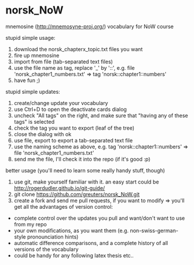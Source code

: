 norsk_NoW
=========

mnemosine (http://mnemosyne-proj.org/) vocabulary for NoW course

stupid simple usage:
1. download the norsk_chapterx_topic.txt files you want
2. fire up mnemosine
3. import from file (tab-separated text files)
4. use the file name as tag, replace '_' by '::', e.g.
   file 'norsk_chapter1_numbers.txt' => tag 'norsk::chapter1::numbers'
5. have fun ;)

stupid simple updates:
1. create/change update your vocabulary
2. use Ctrl+D to open the deactivate cards dialog
3. uncheck "All tags" on the right, and make sure that "having any of these tags" is selected
4. check the tag you want to export (leaf of the tree)
5. close the dialog with ok
6. use file, export to export a tab-separated text file
7. use the naming scheme as above, e.g.
   tag 'norsk::chapter1::numbers' => file 'norsk_chapter1_numbers.txt'
8. send me the file, I'll check it into the repo (if it's good :p)

better usage (you'll need to learn some really handy stuff, though)
1. use git, make yourself familiar with it. an easy start could be http://rogerdudler.github.io/git-guide/
2. git clone https://github.com/greuters/norsk_NoW.git
3. create a fork and send me pull requests, if you want to modify
=> you'll get all the advantages of version control:
- complete control over the updates you pull and want/don't want to use from my repo
- your own modifications, as you want them (e.g. non-swiss-german-style pronounciation hints)
- automatic difference comparisons, and a complete history of all versions of the vocabulary
- could be handy for any following latex thesis etc..

